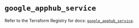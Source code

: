 # `google_apphub_service`

Refer to the Terraform Registry for docs: [`google_apphub_service`](https://registry.terraform.io/providers/hashicorp/google-beta/6.30.0/docs/resources/google_apphub_service).
